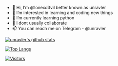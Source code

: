 - 👋 Hi, I’m @lonexd3vil better known as unravler
- 👀 I’m interested in learning and coding new things
- 🌱 I’m currently learning python
- 💞️ I dont usually collaborate 
- 📫 You can reach me on Telegram - @unravler



[![unravler's github stats](https://github-readme-stats.vercel.app/api?username=lonexd3vil)](https://github.com/lonexd3vil)


[![Top Langs](https://github-readme-stats.vercel.app/api/top-langs/?username=lonexd3vil&layout=compact)](https://github.com/lonexd3vil)


[![Visitors](https://visitor-badge.glitch.me/badge?page_id=lonexd3vil.lonexd3vil)](https://unravler.eu.org/)
